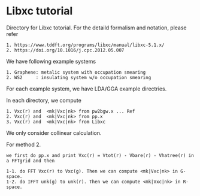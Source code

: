 # Libxc tutorial
Directory for Libxc totorial. For the detaild formalism and notation, please refer

    1. https://www.tddft.org/programs/libxc/manual/libxc-5.1.x/
    2. https://doi.org/10.1016/j.cpc.2012.05.007

We have following example systems

    1. Graphene: metalic system with occupation smearing
    2. WS2     : insulating system w/o occupation smearing

For each example system, we have LDA/GGA example directries.

In each directory, we compute

    1. Vxc(r) and  <mk|Vxc|nk> from pw2bgw.x ... Ref
    2. Vxc(r) and  <mk|Vxc|nk> from pp.x
    3. Vxc(r) and  <mk|Vxc|nk> from Libxc

We only consider collinear calculation.

For method 2.

    we first do pp.x and print Vxc(r) = Vtot(r) - Vbare(r) - Vhatree(r) in a FFTgrid and then
        
    1-1. do FFT Vxc(r) to Vxc(g). Then we can compute <mk|Vxc|nk> in G-space.
    1-2. do IFFT unk(g) to unk(r). Then we can compute <mk|Vxc|nk> in R-space.
